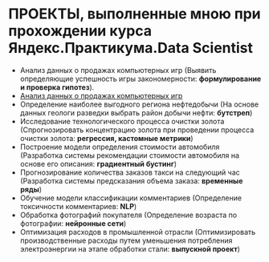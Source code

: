 # ПРОЕКТЫ, выполненные мною при прохождении курса Яндекс.Практикума.Data Scientist
- Анализ данных о продажах компьютерных игр (Выявить определяющие успешность игры закономерности: **формулирование и проверка гипотез**).
- [Анализ данных о продажах компьютерных игр]() 
- Определение наиболее выгодного региона нефтедобычи	(На основе данных геологи разведки выбрать район добычи нефти:	**бутстреп**)
- Исследование технологического процесса очистки золота	(Спрогнозировать концентрацию золота при проведении процесса очистки золота:	**регрессия, кастомные метрики**)
- Построение модели определения стоимости автомобиля	(Разработка системы рекомендации стоимости автомобиля на основе его описания:	**градиентный бустинг**)
- Прогнозирование количества заказов такси на следующий час	(Разработка системы предсказания объема заказа:	**временные ряды**)
- Обучение модели классификации комментариев	(Определение токсичности комментариев: **NLP**)
- Обработка фотографий покупателя	(Определение возраста по фотографии: **нейронные сети**)
- Оптимизация расходов в промышленной отрасли	(Оптимизировать производственные расходы путем уменьшения потребления электроэнергии на этапе обработки стали:	**выпускной проект**)

